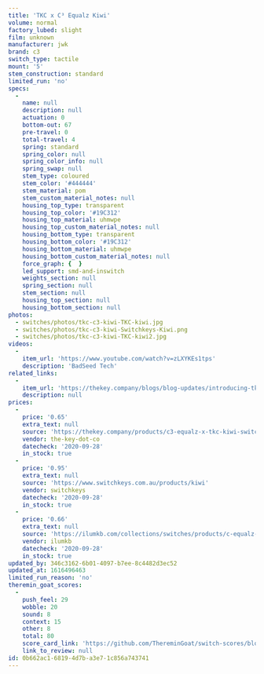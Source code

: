 ```yaml
---
title: 'TKC x C³ Equalz Kiwi'
volume: normal
factory_lubed: slight
film: unknown
manufacturer: jwk
brand: c3
switch_type: tactile
mount: '5'
stem_construction: standard
limited_run: 'no'
specs:
  -
    name: null
    description: null
    actuation: 0
    bottom-out: 67
    pre-travel: 0
    total-travel: 4
    spring: standard
    spring_color: null
    spring_color_info: null
    spring_swap: null
    stem_type: coloured
    stem_color: '#444444'
    stem_material: pom
    stem_custom_material_notes: null
    housing_top_type: transparent
    housing_top_color: '#19C312'
    housing_top_material: uhmwpe
    housing_top_custom_material_notes: null
    housing_bottom_type: transparent
    housing_bottom_color: '#19C312'
    housing_bottom_material: uhmwpe
    housing_bottom_custom_material_notes: null
    force_graph: {  }
    led_support: smd-and-inswitch
    weights_section: null
    spring_section: null
    stem_section: null
    housing_top_section: null
    housing_bottom_section: null
photos:
  - switches/photos/tkc-c3-kiwi-TKC-kiwi.jpg
  - switches/photos/tkc-c3-kiwi-Switchkeys-Kiwi.png
  - switches/photos/tkc-c3-kiwi-TKC-kiwi2.jpg
videos:
  -
    item_url: 'https://www.youtube.com/watch?v=zLXYKEs1tps'
    description: 'BadSeed Tech'
related_links:
  -
    item_url: 'https://thekey.company/blogs/blog-updates/introducing-tkc-x-c-equalz-fruit-switches'
    description: null
prices:
  -
    price: '0.65'
    extra_text: null
    source: 'https://thekey.company/products/c3-equalz-x-tkc-kiwi-switches'
    vendor: the-key-dot-co
    datecheck: '2020-09-28'
    in_stock: true
  -
    price: '0.95'
    extra_text: null
    source: 'https://www.switchkeys.com.au/products/kiwi'
    vendor: switchkeys
    datecheck: '2020-09-28'
    in_stock: true
  -
    price: '0.66'
    extra_text: null
    source: 'https://ilumkb.com/collections/switches/products/c-equalz-x-tkc-kiwi-switches'
    vendor: ilumkb
    datecheck: '2020-09-28'
    in_stock: true
updated_by: 346c3162-6b01-4097-b7ee-8c4482d3ec52
updated_at: 1616496463
limited_run_reason: 'no'
theremin_goat_scores:
  -
    push_feel: 29
    wobble: 20
    sound: 8
    context: 15
    other: 8
    total: 80
    score_card_link: 'https://github.com/ThereminGoat/switch-scores/blob/master/Kiwi.pdf'
    link_to_review: null
id: 0b662ac1-6819-4d7b-a3e7-1c856a743741
---
```

